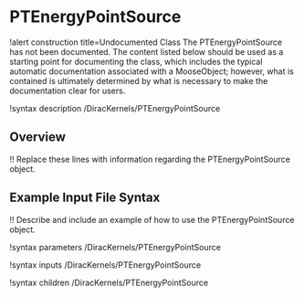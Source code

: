 # PTEnergyPointSource

!alert construction title=Undocumented Class
The PTEnergyPointSource has not been documented. The content listed below should be used as a starting point for
documenting the class, which includes the typical automatic documentation associated with a
MooseObject; however, what is contained is ultimately determined by what is necessary to make the
documentation clear for users.

!syntax description /DiracKernels/PTEnergyPointSource

## Overview

!! Replace these lines with information regarding the PTEnergyPointSource object.

## Example Input File Syntax

!! Describe and include an example of how to use the PTEnergyPointSource object.

!syntax parameters /DiracKernels/PTEnergyPointSource

!syntax inputs /DiracKernels/PTEnergyPointSource

!syntax children /DiracKernels/PTEnergyPointSource
